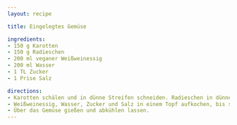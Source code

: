 ```yaml
---
layout: recipe

title: Eingelegtes Gemüse

ingredients:
- 150 g Karotten
- 150 g Radieschen
- 200 ml veganer Weißweinessig
- 200 ml Wasser
- 1 TL Zucker
- 1 Prise Salz

directions:
- Karotten schälen und in dünne Streifen schneiden. Radieschen in dünne Scheiben schneiden.
- Weißweinessig, Wasser, Zucker und Salz in einem Topf aufkochen, bis sich alles gelöst hat.
- Über das Gemüse gießen und abkühlen lassen.
---
```

